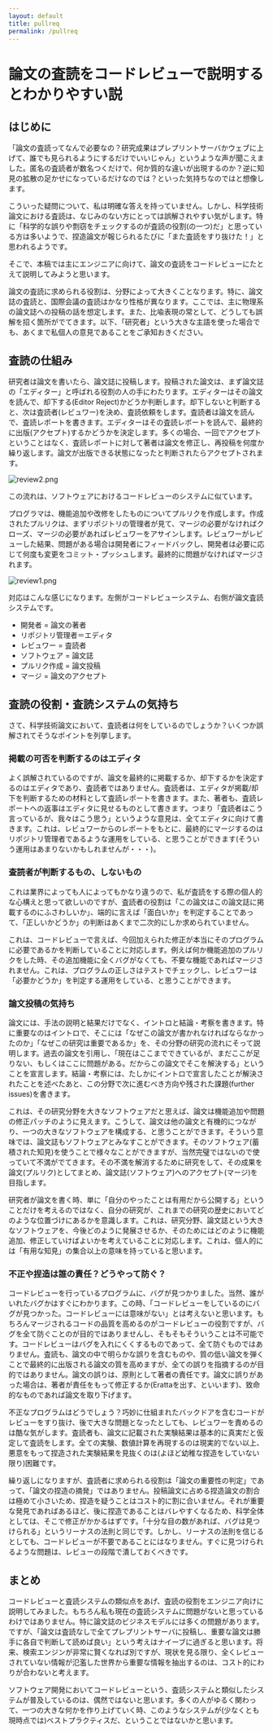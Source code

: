 ```yaml
---
layout: default
title: pullreq
permalink: /pullreq
---
```


# 論文の査読をコードレビューで説明するとわかりやすい説

## はじめに

「論文の査読ってなんで必要なの？研究成果はプレプリントサーバかウェブに上げて、誰でも見られるようにするだけでいいじゃん」というような声が聞こえました。匿名の査読者が数名つくだけで、何か質的な違いが出現するのか？逆に知見の拡散の足かせになっているだけなのでは？といった気持ちなのではと想像します。

こういった疑問について、私は明確な答えを持っていません。しかし、科学技術論文における査読は、なじみのない方にとっては誤解されやすい気がします。特に「科学的な誤りや剽窃をチェックするのが査読の役割(の一つ)だ」と思っている方は多いようで、捏造論文が報じられるたびに「また査読をすり抜けた！」と思われるようです。

そこで、本稿では主にエンジニアに向けて、論文の査読をコードレビューにたとえて説明してみようと思います。

論文の査読に求められる役割は、分野によって大きくことなります。特に、論文誌の査読と、国際会議の査読はかなり性格が異なります。ここでは、主に物理系の論文誌への投稿の話を想定します。また、比喩表現の常として、どうしても誤解を招く箇所がでてきます。以下、「研究者」という大きな主語を使った場合でも、あくまで私個人の意見であることをご承知おきください。

## 査読の仕組み

研究者は論文を書いたら、論文誌に投稿します。投稿された論文は、まず論文誌の「エディター」と呼ばれる役割の人の手にわたります。エディターはその論文を読んで、却下する(Editor Reject)かどうか判断します。却下しないと判断すると、次は査読者(レビュワー)を決め、査読依頼をします。査読者は論文を読んで、査読レポートを書きます。エディターはその査読レポートを読んで、最終的に出版(アクセプト)するかどうかを決定します。多くの場合、一回でアクセプトということはなく、査読レポートに対して著者は論文を修正し、再投稿を何度か繰り返します。論文が出版できる状態になったと判断されたらアクセプトされます。

![review2.png](../images/review2.png)

この流れは、ソフトウェアにおけるコードレビューのシステムに似ています。

プログラマは、機能追加や改修をしたものについてプルリクを作成します。作成されたプルリクは、まずリポジトリの管理者が見て、マージの必要がなければクローズ、マージの必要があればレビュワーをアサインします。レビュワーがレビューした結果、問題がある場合は開発者にフィードバックし、開発者は必要に応じて何度も変更をコミット・プッシュします。最終的に問題がなければマージされます。

![review1.png](../images/review1.png)

対応はこんな感じになります。左側がコードレビューシステム、右側が論文査読システムです。

* 開発者 = 論文の著者
* リポジトリ管理者＝エディタ
* レビュワー = 査読者
* ソフトウェア = 論文誌
* プルリク作成 = 論文投稿
* マージ = 論文のアクセプト

## 査読の役割・査読システムの気持ち

さて、科学技術論文において、査読者は何をしているのでしょうか？いくつか誤解されてそうなポイントを列挙します。

### 掲載の可否を判断するのはエディタ

よく誤解されているのですが、論文を最終的に掲載するか、却下するかを決定するのはエディタであり、査読者ではありません。査読者は、エディタが掲載/却下を判断するための材料として査読レポートを書きます。また、著者も、査読レポートへの返事はエディタに見せるものとして書きます。つまり「査読者はこう言っているが、我々はこう思う」というような意見は、全てエディタに向けて書きます。これは、レビュワーからのレポートをもとに、最終的にマージするのはリポジトリ管理者であるような運用をしている、と思うことができます(そういう運用はあまりないかもしれませんが・・・)。

### 査読者が判断するもの、しないもの

これは業界によっても人によってもかなり違うので、私が査読をする際の個人的な心構えと思って欲しいのですが、査読者の役割は「この論文はこの論文誌に掲載するのにふさわしいか」、端的に言えば「面白いか」を判定することであって、「正しいかどうか」の判断はあくまで二次的にしか求められていません。

これは、コードレビューで言えば、今回加えられた修正が本当にそのプログラムに必要であるかを判断していることに対応します。例えば何か機能追加のプルリクをした時、その追加機能に全くバグがなくても、不要な機能であればマージされません。これは、プログラムの正しさはテストでチェックし、レビュワーは「必要かどうか」を判定する運用をしている、と思うことができます。

### 論文投稿の気持ち

論文には、手法の説明と結果だけでなく、イントロと結論・考察を書きます。特に重要なのはイントロで、そこには「なぜこの論文が書かれなければならなかったのか」「なぜこの研究は重要であるか」を、その分野の研究の流れにそって説明します。過去の論文を引用し、「現在はここまでできているが、まだここが足りない、もしくはここに問題がある。だからこの論文でそこを解決する」ということを宣言します。結論・考察には、たしかにイントロで宣言したことが解決されたことを述べたあと、この分野で次に進むべき方向や残された課題(further issues)を書きます。

これは、その研究分野を大きなソフトウェアだと思えば、論文は機能追加や問題の修正パッチのように見えます。こうして、論文は他の論文と有機的につながり、一つの大きなソフトウェアを構成する、と思うことができます。そういう意味では、論文誌もソフトウェアとみなすことができます。そのソフトウェア(蓄積された知見)を使うことで様々なことができますが、当然完璧ではないので使っていて不満がでてきます。その不満を解消するために研究をして、その成果を論文(プルリク)としてまとめ、論文誌(ソフトウェア)へのアクセプト(マージ)を目指します。

研究者が論文を書く時、単に「自分のやったことは有用だから公開する」ということだけを考えるのではなく、自分の研究が、これまでの研究の歴史においてどのような位置づけにあるかを意識します。これは、研究分野、論文誌という大きなソフトウェアを、今後どのように発展させるか、そのためにはどのように機能追加、修正していけばよいかを考えていることに対応します。これは、個人的には「有用な知見」の集合以上の意味を持っていると思います。

### 不正や捏造は誰の責任？どうやって防ぐ？

コードレビューを行っているプログラムに、バグが見つかりました。当然、誰がいれたバグかはすぐにわかります。この時、「コードレビューをしているのにバグが見つかった。コードレビューには意味がない」とは考えないと思います。もちろんマージされるコードの品質を高めるのがコードレビューの役割ですが、バグを全て防ぐことのが目的ではありませんし、そもそもそういうことは不可能です。コードレビューはバグを入れにくくするものであって、全て防ぐものではありません。査読も、論文の中で明らかな誤りを含むものや、質の低い論文を弾くことで最終的に出版される論文の質を高めますが、全ての誤りを指摘するのが目的ではありません。論文の誤りは、原則として著者の責任です。論文に誤りがあった場合は、著者が責任をもって修正するか(Erattaを出す、といいます)、致命的なものであれば論文を取り下げます。

不正なプログラムはどうでしょう？巧妙に仕組まれたバックドアを含むコードがレビューをすり抜け、後で大きな問題となったとしても、レビュワーを責めるのは酷な気がします。査読者も、論文に記載された実験結果は基本的に真実だと仮定して査読をします。全ての実験、数値計算を再現するのは現実的でない以上、悪意をもって捏造された実験結果を見抜くのは(よほど幼稚な捏造をしていない限り)困難です。

繰り返しになりますが、査読者に求められる役割は「論文の重要性の判定」であって、「論文の捏造の摘発」ではありません。投稿論文に占める捏造論文の割合は極めて小さいため、捏造を疑うことはコスト的に割に合いません。それが重要な発見であればあるほど、後に捏造であることはバレやすくなるため、科学全体としては、そこで修正がかかるはずです。「十分な目の数があれば、バグは見つけられる」というリーナスの法則と同じです。しかし、リーナスの法則を信じるとしても、コードレビューが不要であることにはなりません。すぐに見つけられるような問題は、レビューの段階で潰しておくべきです。

## まとめ

コードレビューと査読システムの類似点をあげ、査読の役割をエンジニア向けに説明してみました。もちろん私も現在の査読システムに問題がないと思っているわけではありません。特に論文誌のビジネスモデルには多くの問題があります。ですが、「論文は査読なしで全てプレプリントサーバに投稿し、重要な論文は勝手に各自で判断して読めば良い」という考えはナイーブに過ぎると思います。将来、検索エンジンが非常に賢くなれば別ですが、現状を見る限り、全くレビューされていない情報が氾濫した世界から重要な情報を抽出するのは、コスト的にわりが合わないと考えます。

ソフトウェア開発においてコードレビューという、査読システムと類似したシステムが普及しているのは、偶然ではないと思います。多くの人がゆるく関わって、一つの大きな何かを作り上げていく時、このようなシステムが(少なくとも現時点では)ベストプラクティスだ、ということではないかと思います。

